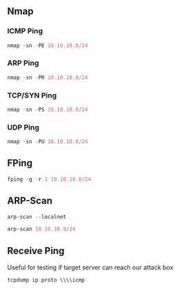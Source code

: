 ## Nmap

### ICMP Ping

```nix
nmap -sn -PE 10.10.10.0/24
```

### ARP Ping

```nix
nmap -sn -PR 10.10.10.0/24
```

### TCP/SYN Ping

```nix
nmap -sn -PS 10.10.10.0/24
```

### UDP Ping

```nix
nmap -sn -PU 10.10.10.0/24
```

## FPing

```nix
fping -g -r 1 10.10.10.0/24
```

## ARP-Scan

```nix
arp-scan --localnet
```

```nix
arp-scan 10.10.10.0/24
```

## Receive Ping

Useful for testing if target server can reach our attack box

```nix
tcpdump ip proto \\\\icmp
```